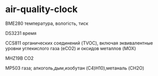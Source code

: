 # air-quality-clock

BME280
температура, вологість, тиск

DS3231
время

CCS811
органических соединений (TVOC), включая эквивалентные уровни углекислого газа (eCO2) и оксидов металлов (MOX)

MHZ19B
CO2

MP503
газа; алкоголь,дым,изобутан (C4)H10),метаналь (CH2O)
